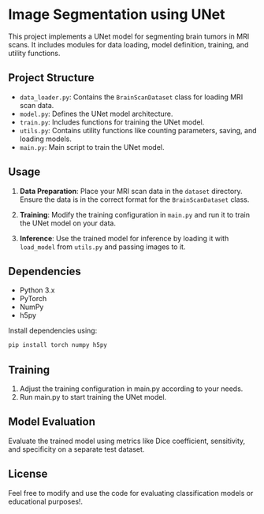 # Image Segmentation using UNet

This project implements a UNet model for segmenting brain tumors in MRI scans. It includes modules for data loading, model definition, training, and utility functions.

## Project Structure

- `data_loader.py`: Contains the `BrainScanDataset` class for loading MRI scan data.
- `model.py`: Defines the UNet model architecture.
- `train.py`: Includes functions for training the UNet model.
- `utils.py`: Contains utility functions like counting parameters, saving, and loading models.
- `main.py`: Main script to train the UNet model.

## Usage

1. **Data Preparation**: Place your MRI scan data in the `dataset` directory. Ensure the data is in the correct format for the `BrainScanDataset` class.

2. **Training**: Modify the training configuration in `main.py` and run it to train the UNet model on your data.

3. **Inference**: Use the trained model for inference by loading it with `load_model` from `utils.py` and passing images to it.

## Dependencies

- Python 3.x
- PyTorch
- NumPy
- h5py

Install dependencies using:

```bash
pip install torch numpy h5py
```

## Training

1. Adjust the training configuration in main.py according to your needs.
2. Run main.py to start training the UNet model.


## Model Evaluation
Evaluate the trained model using metrics like Dice coefficient, sensitivity, and specificity on a separate test dataset.


## License
Feel free to modify and use the code for evaluating classification models or educational purposes!.